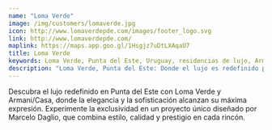```yaml
---
name: "Loma Verde"
image: /img/customers/lomaverde.jpg
icon: http://www.lomaverdepde.com/images/footer_logo.svg
link: http://www.lomaverdepde.com/
maplink: https://maps.app.goo.gl/1Hsgjz7uDtLXAqaU7
title: Loma Verde
keywords: Loma Verde, Punta del Este, Uruguay, residencias de lujo, Armani/Casa, vida exclusiva
description: "Loma Verde, Punta del Este: Donde el lujo es redefinido por Armani/Casa. Vida exclusiva en una maravilla arquitectónica única."
---
```

Descubra el lujo redefinido en Punta del Este con Loma Verde y Armani/Casa, donde la elegancia y la sofisticación alcanzan su máxima expresión. Experimente la exclusividad en un proyecto único diseñado por Marcelo Daglio, que combina estilo, calidad y prestigio en cada rincón.
